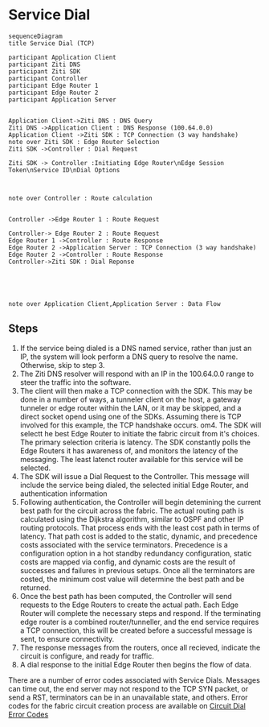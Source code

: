 # Service Dial 

```textermaid
sequenceDiagram
title Service Dial (TCP)

participant Application Client
participant Ziti DNS
participant Ziti SDK
participant Controller
participant Edge Router 1
participant Edge Router 2
participant Application Server


Application Client->Ziti DNS : DNS Query
Ziti DNS ->Application Client : DNS Response (100.64.0.0)
Application Client ->Ziti SDK : TCP Connection (3 way handshake)
note over Ziti SDK : Edge Router Selection
Ziti SDK ->Controller : Dial Request

Ziti SDK -> Controller :Initiating Edge Router\nEdge Session Token\nService ID\nDial Options



note over Controller : Route calculation


Controller ->Edge Router 1 : Route Request

Controller-> Edge Router 2 : Route Request
Edge Router 1 ->Controller : Route Response
Edge Router 2 ->Application Server : TCP Connection (3 way handshake)
Edge Router 2 ->Controller : Route Response
Controller->Ziti SDK : Dial Reponse





note over Application Client,Application Server : Data Flow
```

## Steps

1. If the service being dialed is a DNS named service, rather than just an IP, the system will look perform a DNS query to resolve the name.  Otherwise, skip to step 3.  
2. The Ziti DNS resolver will respond with an IP in the 100.64.0.0 range to steer the traffic into the software.  
3. The client will then make a TCP connection with the SDK.  This may be done in a number of ways, a tunneler client on the host, a gateway tunneler or edge router within the LAN, or it may be skipped, and a direct socket opend using one of the SDKs.  Assuming there is TCP involved for this example, the TCP handshake occurs.
om4. The SDK will selectt he best Edge Router to initiate the fabric circuit from it's choices.  The primary selection criteria is latency.  The SDK constantly polls the Edge Routers it has awareness of, and monitors the latency of the messaging.  The least latenct router available for this service will be selected. 
4. The SDK will issue a Dial Request to the Controller.  This message will include the service being dialed, the selected initial Edge Router, and authentication information
5. Following authentication, the Controller will begin detemining the current best path for the circuit across the fabric.  The actual routing path is calculated using the Dijkstra algorithm, similar to OSPF and other IP routing protocols.  That process ends with the least cost path in terms of latency.  That path cost is added to the static, dynamic, and precedence costs associated with the service terminators.  Precedence is a configuration option in a hot standby redundancy configuration, static costs are mapped via config, and dynamic costs are the result of successes and failures in previous setups.  Once all the terminators are costed, the minimum cost value will determine the best path and be returned.
6. Once the best path has been computed, the Controller will send requests to the Edge Routers to create the actual path.  Each Edge Router will complete the necessary steps and respond.  If the terminating edge router is a combined router/tunneller, and the end service requires a TCP connection, this will be created before a successful message is sent, to ensure connectivity.
7. The response messages from the routers, once all recieved, indicate the circuit is configure, and ready for traffic.
8. A dial response to the initial Edge Router then begins the flow of data.

There are a number of error codes associated with Service Dials.  Messages can time out, the end server may not respond to the TCP SYN packet, or send a RST, terminators can be in an unavailable state, and others.  Error codes for the fabric circuit creation process are available on [Circuit Dial Error Codes](/guides/05-troubleshooting/20-circuit-create-error-codes.md)

